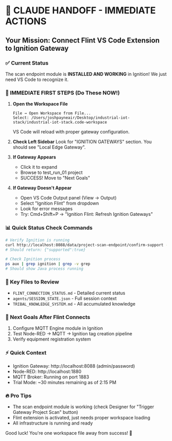 # 🚀 CLAUDE HANDOFF - IMMEDIATE ACTIONS

## Your Mission: Connect Flint VS Code Extension to Ignition Gateway

### ✅ Current Status
The scan endpoint module is **INSTALLED AND WORKING** in Ignition! We just need VS Code to recognize it.

### 🎯 IMMEDIATE FIRST STEPS (Do These NOW!)

1. **Open the Workspace File**
   ```
   File → Open Workspace from File...
   Select: /Users/joshpayneair/Desktop/industrial-iot-stack/industrial-iot-stack.code-workspace
   ```
   VS Code will reload with proper gateway configuration.

2. **Check Left Sidebar**
   Look for "IGNITION GATEWAYS" section. You should see "Local Edge Gateway".
   
3. **If Gateway Appears**
   - Click it to expand
   - Browse to test_run_01 project
   - SUCCESS! Move to "Next Goals"
   
4. **If Gateway Doesn't Appear**
   - Open VS Code Output panel (View → Output)
   - Select "Ignition Flint" from dropdown
   - Look for error messages
   - Try: Cmd+Shift+P → "Ignition Flint: Refresh Ignition Gateways"

### 📊 Quick Status Check Commands
```bash
# Verify Ignition is running
curl http://localhost:8088/data/project-scan-endpoint/confirm-support -u admin:password
# Should return: {"supported":true}

# Check Ignition process
ps aux | grep ignition | grep -v grep
# Should show Java process running
```

### 📁 Key Files to Review
- `FLINT_CONNECTION_STATUS.md` - Detailed current status
- `agents/SESSION_STATE.json` - Full session context
- `TRIBAL_KNOWLEDGE_SYSTEM.md` - All accumulated knowledge

### 🎯 Next Goals After Flint Connects
1. Configure MQTT Engine module in Ignition
2. Test Node-RED → MQTT → Ignition tag creation pipeline
3. Verify equipment registration system

### ⚡ Quick Context
- Ignition Gateway: http://localhost:8088 (admin/password)
- Node-RED: http://localhost:1880
- MQTT Broker: Running on port 1883
- Trial Mode: ~30 minutes remaining as of 2:15 PM

### 🔥 Pro Tips
- The scan endpoint module is working (check Designer for "Trigger Gateway Project Scan" button)
- Flint extension is activated, just needs proper workspace loading
- All infrastructure is running and ready

Good luck! You're one workspace file away from success! 🎉